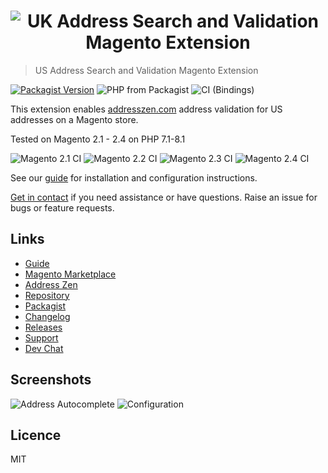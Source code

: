 <h1 align="center">
  <img src="https://img.ideal-postcodes.co.uk/Magento%20Extension%20Logo@3x.png" alt="UK Address Search and Validation Magento Extension">
</h1>

> US Address Search and Validation Magento Extension

[![Packagist Version](https://img.shields.io/packagist/v/addresszen/module-addresslookup)](https://packagist.org/packages/addresszen/module-addresslookup)
![PHP from Packagist](https://img.shields.io/packagist/php-v/addresszen/module-addresslookup)
![CI (Bindings)](https://github.com/addresszen/magento/workflows/CI%20(Bindings)/badge.svg)

This extension enables [addresszen.com](https://addresszen.com/) address validation for US addresses on a Magento store.

Tested on Magento 2.1 - 2.4 on PHP 7.1-8.1

![Magento 2.1 CI](https://github.com/addresszen/magento/workflows/Magento%202.1%20CI/badge.svg)
![Magento 2.2 CI](https://github.com/addresszen/magento/workflows/Magento%202.2%20CI/badge.svg)
![Magento 2.3 CI](https://github.com/addresszen/magento/workflows/Magento%202.3%20CI/badge.svg)
![Magento 2.4 CI](https://github.com/addresszen/magento/workflows/Magento%202.4%20CI/badge.svg)

See our [guide](https://addresszen.com/guides/magento) for installation and configuration instructions.

[Get in contact](mailto:support@addresszen.com) if you need assistance or have questions. Raise an issue for bugs or feature requests.

## Links

- [Guide](https://addresszen.com/guides/magento)
- [Magento Marketplace](https://marketplace.magento.com/idealpostcodes-module-ukaddresssearch.html)
- [Address Zen](https://addresszen.com/magento)
- [Repository](https://github.com/addresszen/magento)
- [Packagist](https://packagist.org/packages/addresszen/module-addresslookup)
- [Changelog](https://github.com/addresszen/magento/blob/master/CHANGELOG.md)
- [Releases](https://github.com/addresszen/magento/releases)
- [Support](https://chat.addresszen.com/support)
- [Dev Chat](https://chat.addresszen.com)

## Screenshots

![Address Autocomplete](https://img.ideal-postcodes.co.uk/magento-address-autocomplete-shipping.png)
![Configuration](https://img.ideal-postcodes.co.uk/magento-configuration-stores-3.png)

## Licence

MIT
